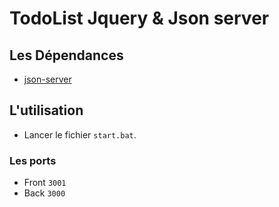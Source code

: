 # TodoList Jquery & Json server


## Les Dépendances
-  [json-server](https://www.npmjs.com/package/json-server)

## L'utilisation
- Lancer le fichier `start.bat`.

### Les ports
- Front `3001`
- Back `3000`

